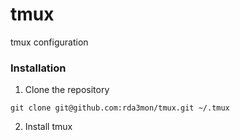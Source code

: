 # tmux
tmux configuration

### Installation

1) Clone the repository

`git clone git@github.com:rda3mon/tmux.git ~/.tmux`

2) Install tmux
